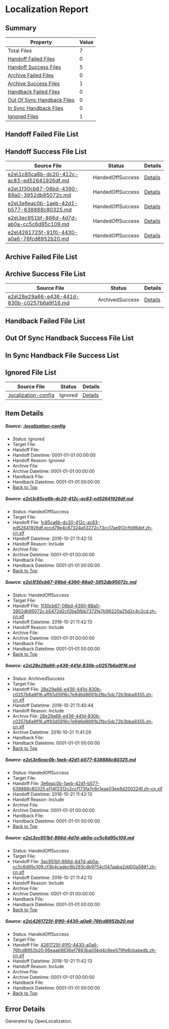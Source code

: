 # <a name='report-top'></a> Localization Report

## Summary
 Property | Value 
 -------- | ----- 
 Total Files | 7
[ Handoff Failed Files ](#handoff-failed-list)| 0
[ Handoff Success Files ](#handoff-success-list)| 5
[ Archive Failed Files ](#archive-failed-list)| 0
[ Archive Success Files ](#archive-success-list)| 1
[ Handback Failed Files ](#handback-failed-list)| 0
[ Out Of Sync Handback Files ](#outofsync-handback-success-list)| 0
[ In Sync Handback Files ](#insync-handback-success-list)| 0
[ Ignored Files ](#ignored-list)| 1

## <a name='handoff-failed-list'></a> Handoff Failed File List

## <a name='handoff-success-list'></a> Handoff Success File List
 Source File | Status | Details 
 ----------- | ------ | ------- 
 [e2e\1c85ca6b-dc20-412c-ac83-ed52641926df.md](https://github.com/OpenLocalizationTestOrg/ol-test0/blob/50242c75f8c628f7965a5cf3d357c9c666394077/e2e/1c85ca6b-dc20-412c-ac83-ed52641926df.md) | HandedOffSuccess | [Details](#bcdcf77825f6c050937bd657e4256386d6dfb6fb1)
 [e2e\1f30cb67-08bd-4390-88a0-3952db95072c.md](https://github.com/OpenLocalizationTestOrg/ol-test0/blob/274ded934fa9987b6861ae84838b29b7371a84a1/e2e/1f30cb67-08bd-4390-88a0-3952db95072c.md) | HandedOffSuccess | [Details](#a6d748e41fe6b4605e61712187d1e2cf7501267d2)
 [e2e\3e6eac0b-1aeb-42d1-b577-638888c80325.md](https://github.com/OpenLocalizationTestOrg/ol-test0/blob/19e6badc4c649421266e3f457522285089fb15b0/e2e/3e6eac0b-1aeb-42d1-b577-638888c80325.md) | HandedOffSuccess | [Details](#82c29ff1edc20cf457eec5b8fe84b4f11acf6b384)
 [e2e\3ec951bf-866d-4d7d-ab0a-cc5c6d95c109.md](https://github.com/OpenLocalizationTestOrg/ol-test0/blob/19e6badc4c649421266e3f457522285089fb15b0/e2e/3ec951bf-866d-4d7d-ab0a-cc5c6d95c109.md) | HandedOffSuccess | [Details](#588a49a14fcb9e2b3925f29ad99d81e113434b1c5)
 [e2e\4261725f-91f0-4430-a0a6-76fcd8952b20.md](https://github.com/OpenLocalizationTestOrg/ol-test0/blob/7e7fbade84345b29a971aa3e6614542c8955b221/e2e/4261725f-91f0-4430-a0a6-76fcd8952b20.md) | HandedOffSuccess | [Details](#71a614b6da39a202e3ea69fdef4d5c918c17b5736)

## <a name='archive-failed-list'></a> Archive Failed File List

## <a name='archive-success-list'></a> Archive Success File List
 Source File | Status | Details 
 ----------- | ------ | ------- 
 [e2e\28e29a66-e436-441d-830b-c0257b6a9f16.md](https://github.com/OpenLocalizationTestOrg/ol-test0/blob/a9fb607f4265b300b9b85f8eb2dd2cf43724ed72/e2e/28e29a66-e436-441d-830b-c0257b6a9f16.md) | ArchivedSuccess | [Details](#b1cc1d6e1ac72d432ab5e5f11861cc6eb581b9f93)

## <a name='handback-failed-list'></a> Handback Failed File List

## <a name='outofsync-handback-success-list'></a> Out Of Sync Handback Success File List

## <a name='insync-handback-success-list'></a> In Sync Handback File Success List

## <a name='ignored-list'></a> Ignored File List
 Source File | Status | Details 
 ----------- | ------ | ------- 
 [.localization-config](https://github.com/OpenLocalizationTestOrg/ol-test0/blob/7e7fbade84345b29a971aa3e6614542c8955b221/.localization-config) | Ignored | [Details](#c268a05ecaa7ec85942ed632c29928ee5bd6da8d0)

## Item Details
##### <a name='c268a05ecaa7ec85942ed632c29928ee5bd6da8d0'></a> Source: [.localization-config](https://github.com/OpenLocalizationTestOrg/ol-test0/blob/7e7fbade84345b29a971aa3e6614542c8955b221/.localization-config)
* Status: Ignored
* Target File: 
* Handoff File: 
* Handoff Datetime: 0001-01-01 00:00:00
* Handoff Reason: Ignored
* Archive File: 
* Archive Datetime: 0001-01-01 00:00:00
* Handback File: 
* Handback Datetime: 0001-01-01 00:00:00
* [Back to Top](#report-top)

##### <a name='bcdcf77825f6c050937bd657e4256386d6dfb6fb1'></a> Source: [e2e\1c85ca6b-dc20-412c-ac83-ed52641926df.md](https://github.com/OpenLocalizationTestOrg/ol-test0/blob/50242c75f8c628f7965a5cf3d357c9c666394077/e2e/1c85ca6b-dc20-412c-ac83-ed52641926df.md)
* Status: HandedOffSuccess
* Target File: 
* Handoff File: [1c85ca6b-dc20-412c-ac83-ed52641926df.eccd79e4c87324a53272c73cc17ae912cfb98def.zh-cn.xlf](https://github.com/OpenLocalizationTestOrg/ol-test0-handoff/blob/49f23aa0dd3942e899a70dd2c63e21b181fe3a84/ol-handoff/OpenLocalizationTestOrg/ol-test0-zhcn/shujia/mt/1c85ca6b-dc20-412c-ac83-ed52641926df.eccd79e4c87324a53272c73cc17ae912cfb98def.zh-cn.xlf)
* Handoff Datetime: 2016-10-21 11:42:13
* Handoff Reason: Include
* Archive File: 
* Archive Datetime: 0001-01-01 00:00:00
* Handback File: 
* Handback Datetime: 0001-01-01 00:00:00
* [Back to Top](#report-top)

##### <a name='a6d748e41fe6b4605e61712187d1e2cf7501267d2'></a> Source: [e2e\1f30cb67-08bd-4390-88a0-3952db95072c.md](https://github.com/OpenLocalizationTestOrg/ol-test0/blob/274ded934fa9987b6861ae84838b29b7371a84a1/e2e/1f30cb67-08bd-4390-88a0-3952db95072c.md)
* Status: HandedOffSuccess
* Target File: 
* Handoff File: [1f30cb67-08bd-4390-88a0-3952db95072c.b5472d2cf2ba5fbb7372fe7b96220a25d2c4c2cd.zh-cn.xlf](https://github.com/OpenLocalizationTestOrg/ol-test0-handoff/blob/49f23aa0dd3942e899a70dd2c63e21b181fe3a84/ol-handoff/OpenLocalizationTestOrg/ol-test0-zhcn/shujia/mt/1f30cb67-08bd-4390-88a0-3952db95072c.b5472d2cf2ba5fbb7372fe7b96220a25d2c4c2cd.zh-cn.xlf)
* Handoff Datetime: 2016-10-21 11:42:13
* Handoff Reason: Include
* Archive File: 
* Archive Datetime: 0001-01-01 00:00:00
* Handback File: 
* Handback Datetime: 0001-01-01 00:00:00
* [Back to Top](#report-top)

##### <a name='b1cc1d6e1ac72d432ab5e5f11861cc6eb581b9f93'></a> Source: [e2e\28e29a66-e436-441d-830b-c0257b6a9f16.md](https://github.com/OpenLocalizationTestOrg/ol-test0/blob/a9fb607f4265b300b9b85f8eb2dd2cf43724ed72/e2e/28e29a66-e436-441d-830b-c0257b6a9f16.md)
* Status: ArchivedSuccess
* Target File: 
* Handoff File: [28e29a66-e436-441d-830b-c0257b6a9f16.aff93d5916c7e9d6d8891b2fbc5dc72b3bba9355.zh-cn.xlf](https://github.com/OpenLocalizationTestOrg/ol-test0-handoff/blob/5a498d6a64535e03b0cb200eae043f00677ffbb6/ol-handoff/OpenLocalizationTestOrg/ol-test0-zhcn/shujia/ht/28e29a66-e436-441d-830b-c0257b6a9f16.aff93d5916c7e9d6d8891b2fbc5dc72b3bba9355.zh-cn.xlf)
* Handoff Datetime: 2016-10-21 11:40:44
* Handoff Reason: Include
* Archive File: [28e29a66-e436-441d-830b-c0257b6a9f16.aff93d5916c7e9d6d8891b2fbc5dc72b3bba9355.zh-cn.xlf](https://github.com/OpenLocalizationTestOrg/ol-test0-handoff/blob/325175aff065bc72563060c07fb64ad773a93d5a/ol-archive/OpenLocalizationTestOrg/ol-test0-zhcn/shujia/ht/28e29a66-e436-441d-830b-c0257b6a9f16.aff93d5916c7e9d6d8891b2fbc5dc72b3bba9355.zh-cn.xlf)
* Archive Datetime: 2016-10-21 11:41:29
* Handback File: 
* Handback Datetime: 0001-01-01 00:00:00
* [Back to Top](#report-top)

##### <a name='82c29ff1edc20cf457eec5b8fe84b4f11acf6b384'></a> Source: [e2e\3e6eac0b-1aeb-42d1-b577-638888c80325.md](https://github.com/OpenLocalizationTestOrg/ol-test0/blob/19e6badc4c649421266e3f457522285089fb15b0/e2e/3e6eac0b-1aeb-42d1-b577-638888c80325.md)
* Status: HandedOffSuccess
* Target File: 
* Handoff File: [3e6eac0b-1aeb-42d1-b577-638888c80325.e114f2312c2ccf173fa7c6c1eae03ee8d200224f.zh-cn.xlf](https://github.com/OpenLocalizationTestOrg/ol-test0-handoff/blob/49f23aa0dd3942e899a70dd2c63e21b181fe3a84/ol-handoff/OpenLocalizationTestOrg/ol-test0-zhcn/shujia/mt/3e6eac0b-1aeb-42d1-b577-638888c80325.e114f2312c2ccf173fa7c6c1eae03ee8d200224f.zh-cn.xlf)
* Handoff Datetime: 2016-10-21 11:42:13
* Handoff Reason: Include
* Archive File: 
* Archive Datetime: 0001-01-01 00:00:00
* Handback File: 
* Handback Datetime: 0001-01-01 00:00:00
* [Back to Top](#report-top)

##### <a name='588a49a14fcb9e2b3925f29ad99d81e113434b1c5'></a> Source: [e2e\3ec951bf-866d-4d7d-ab0a-cc5c6d95c109.md](https://github.com/OpenLocalizationTestOrg/ol-test0/blob/19e6badc4c649421266e3f457522285089fb15b0/e2e/3ec951bf-866d-4d7d-ab0a-cc5c6d95c109.md)
* Status: HandedOffSuccess
* Target File: 
* Handoff File: [3ec951bf-866d-4d7d-ab0a-cc5c6d95c109.cf3b4cadec6b293cdb9754c047aaba2dd00a5881.zh-cn.xlf](https://github.com/OpenLocalizationTestOrg/ol-test0-handoff/blob/49f23aa0dd3942e899a70dd2c63e21b181fe3a84/ol-handoff/OpenLocalizationTestOrg/ol-test0-zhcn/shujia/mt/3ec951bf-866d-4d7d-ab0a-cc5c6d95c109.cf3b4cadec6b293cdb9754c047aaba2dd00a5881.zh-cn.xlf)
* Handoff Datetime: 2016-10-21 11:42:13
* Handoff Reason: Include
* Archive File: 
* Archive Datetime: 0001-01-01 00:00:00
* Handback File: 
* Handback Datetime: 0001-01-01 00:00:00
* [Back to Top](#report-top)

##### <a name='71a614b6da39a202e3ea69fdef4d5c918c17b5736'></a> Source: [e2e\4261725f-91f0-4430-a0a6-76fcd8952b20.md](https://github.com/OpenLocalizationTestOrg/ol-test0/blob/7e7fbade84345b29a971aa3e6614542c8955b221/e2e/4261725f-91f0-4430-a0a6-76fcd8952b20.md)
* Status: HandedOffSuccess
* Target File: 
* Handoff File: [4261725f-91f0-4430-a0a6-76fcd8952b20.06eaab9836ef7883ba05bd4c6ee579fe8cbabedb.zh-cn.xlf](https://github.com/OpenLocalizationTestOrg/ol-test0-handoff/blob/49f23aa0dd3942e899a70dd2c63e21b181fe3a84/ol-handoff/OpenLocalizationTestOrg/ol-test0-zhcn/shujia/mt/4261725f-91f0-4430-a0a6-76fcd8952b20.06eaab9836ef7883ba05bd4c6ee579fe8cbabedb.zh-cn.xlf)
* Handoff Datetime: 2016-10-21 11:42:13
* Handoff Reason: Include
* Archive File: 
* Archive Datetime: 0001-01-01 00:00:00
* Handback File: 
* Handback Datetime: 0001-01-01 00:00:00
* [Back to Top](#report-top)


## Error Details

Generated by OpenLocalization.
